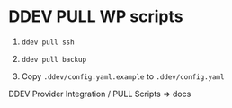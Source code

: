 # DDEV PULL WP scripts

1. `ddev pull ssh`
2. `ddev pull backup`


1. Copy `.ddev/config.yaml.example` to `.ddev/config.yaml`


DDEV Provider Integration / PULL Scripts => docs